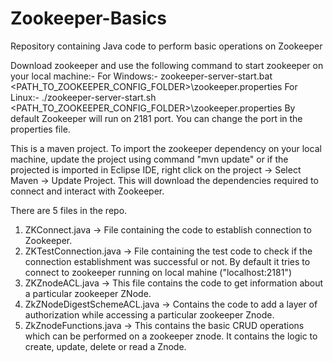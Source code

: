 # Zookeeper-Basics
Repository containing Java code to perform basic operations on Zookeeper

Download zookeeper and use the following command to start zookeeper on your local machine:-
For Windows:- zookeeper-server-start.bat <PATH_TO_ZOOKEEPER_CONFIG_FOLDER>\zookeeper.properties
For Linux:- ./zookeeper-server-start.sh <PATH_TO_ZOOKEEPER_CONFIG_FOLDER>\zookeeper.properties
By default Zookeeper will run on 2181 port. You can change the port in the properties file.

This is a maven project. To import the zookeeper dependency on your local machine, update the project using command "mvn update" or if the projected is imported in Eclipse IDE, right click on the project -> Select Maven -> Update Project. This will download the dependencies required to connect and interact with Zookeeper.

There are 5 files in the repo.
1. ZKConnect.java -> File containing the code to establish connection to Zookeeper.
2. ZKTestConnection.java -> File containing the test code to check if the connection establishment was successful or not. By default it tries to connect to zookeeper running on local mahine ("localhost:2181")
3. ZKZnodeACL.java -> This file contains the code to get information about a particular zookeeper ZNode.
4. ZkZNodeDigestSchemeACL.java -> Contains the code to add a layer of authorization while accessing a particular zookeeper Znode.
5. ZkZnodeFunctions.java -> This contains the basic CRUD operations which can be performed on a zookeeper znode. It contains the logic to create, update, delete or read a Znode.
